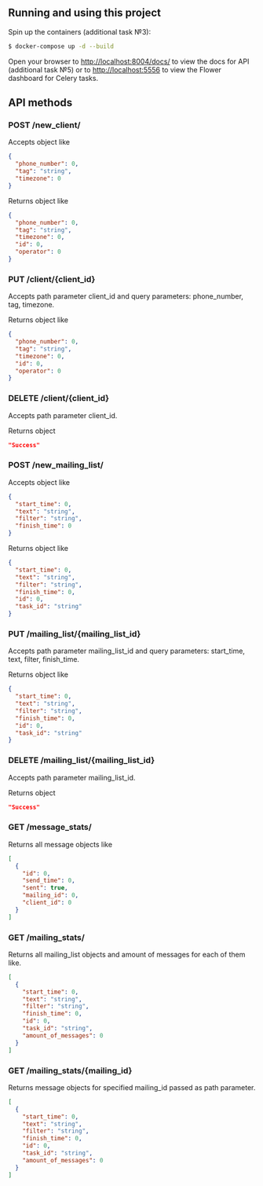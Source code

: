 ## Running and using this project

Spin up the containers (additional task №3):

```sh
$ docker-compose up -d --build
```

Open your browser to [http://localhost:8004/docs/](http://localhost:8004/docs/) to view the docs for API (additional task №5) or to [http://localhost:5556](http://localhost:5556) to view the Flower dashboard for Celery tasks.

## API methods

### POST /new_client/

Accepts object like

```json
{
  "phone_number": 0,
  "tag": "string",
  "timezone": 0
}
```

Returns object like

```json
{
  "phone_number": 0,
  "tag": "string",
  "timezone": 0,
  "id": 0,
  "operator": 0
}
```

### PUT /client/{client_id}

Accepts path parameter client_id and query parameters: phone_number, tag, timezone.

Returns object like

```json
{
  "phone_number": 0,
  "tag": "string",
  "timezone": 0,
  "id": 0,
  "operator": 0
}
```

### DELETE /client/{client_id}

Accepts path parameter client_id.

Returns object

```json
"Success"
```

### POST /new_mailing_list/

Accepts object like

```json
{
  "start_time": 0,
  "text": "string",
  "filter": "string",
  "finish_time": 0
}
```

Returns object like

```json
{
  "start_time": 0,
  "text": "string",
  "filter": "string",
  "finish_time": 0,
  "id": 0,
  "task_id": "string"
}
```

### PUT /mailing_list/{mailing_list_id}

Accepts path parameter mailing_list_id and query parameters: start_time, text, filter, finish_time.

Returns object like

```json
{
  "start_time": 0,
  "text": "string",
  "filter": "string",
  "finish_time": 0,
  "id": 0,
  "task_id": "string"
}
```

### DELETE /mailing_list/{mailing_list_id}

Accepts path parameter mailing_list_id.

Returns object

```json
"Success"
```

### GET /message_stats/

Returns all message objects like

```json
[
  {
    "id": 0,
    "send_time": 0,
    "sent": true,
    "mailing_id": 0,
    "client_id": 0
  }
]
```

### GET /mailing_stats/

Returns all mailing_list objects and amount of messages for each of them like.

```json
[
  {
    "start_time": 0,
    "text": "string",
    "filter": "string",
    "finish_time": 0,
    "id": 0,
    "task_id": "string",
    "amount_of_messages": 0
  }
]
```

### GET /mailing_stats/{mailing_id}

Returns message objects for specified mailing_id passed as path parameter.

```json
[
  {
    "start_time": 0,
    "text": "string",
    "filter": "string",
    "finish_time": 0,
    "id": 0,
    "task_id": "string",
    "amount_of_messages": 0
  }
]
```
